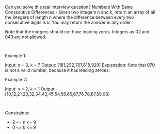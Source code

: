 Can you solve this real interview question? Numbers With Same Consecutive Differences - Given two integers n and k, return an array of all the integers of length n where the difference between every two consecutive digits is k. You may return the answer in any order.

Note that the integers should not have leading zeros. Integers as 02 and 043 are not allowed.

 

Example 1:


Input: n = 3, k = 7
Output: [181,292,707,818,929]
Explanation: Note that 070 is not a valid number, because it has leading zeroes.


Example 2:


Input: n = 2, k = 1
Output: [10,12,21,23,32,34,43,45,54,56,65,67,76,78,87,89,98]


 

Constraints:

 * 2 <= n <= 9
 * 0 <= k <= 9